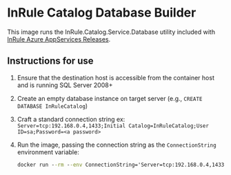 # InRule Catalog Database Builder

This image runs the InRule.Catalog.Service.Database utility included with [InRule Azure AppServices Releases](https://github.com/InRule/AzureAppServices/releases).

## Instructions for use

1. Ensure that the destination host is accessible from the container host and is running SQL Server 2008+
2. Create an empty database instance on target server (e.g., `CREATE DATABASE InRuleCatalog`)
3. Craft a standard connection string ex: `Server=tcp:192.168.0.4,1433;Initial Catalog=InRuleCatalog;User ID=sa;Password=<a password>`
4. Run the image, passing the connection string as the `ConnectionString` environment variable:

    ```cmd
    docker run --rm --env ConnectionString='Server=tcp:192.168.0.4,1433;User ID=sa;Password=asdf1234;Initial Catalog=InRuleCatalog' inrule/catalog-db-builder:latest
    ```
